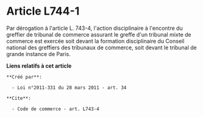 # Article L744-1

Par dérogation à l'article L. 743-4, l'action disciplinaire à l'encontre du greffier de tribunal de commerce assurant le
greffe d'un tribunal mixte de commerce est exercée soit devant la formation disciplinaire du Conseil national des greffiers
des tribunaux de commerce, soit devant le tribunal de grande instance de Paris.

**Liens relatifs à cet article**

	**Créé par**:

	  - Loi n°2011-331 du 28 mars 2011 - art. 34

	**Cite**:

	  - Code de commerce - art. L743-4
